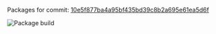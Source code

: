 Packages for commit: [10e5f877ba4a95bf435bd39c8b2a695e61ea5d6f](https://github.com/legleux/test)

![Package build](https://github.com/legleux/gha_docker/actions/workflows/main.yml/badge.svg)
